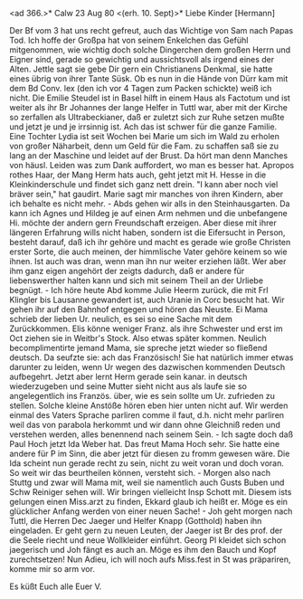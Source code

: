 <ad 366.>* Calw 23 Aug 80
 <(erh. 10. Sept)>*
Liebe Kinder [Hermann]

Der Bf vom 3 hat uns recht gefreut, auch das Wichtige von Sam nach Papas Tod. Ich hoffe der Großpa hat von seinem Enkelchen das Gefühl mitgenommen, wie wichtig doch solche Dingerchen dem großen Herrn und Eigner sind, gerade so gewichtig und aussichtsvoll als irgend eines der Alten. Jettle sagt sie gebe Dir gern ein Christianens Denkmal, sie hatte eines übrig von ihrer Tante Süsk. Ob es nun in die Hände von Dürr kam mit dem Bd Conv. lex (den ich vor 4 Tagen zum Packen schickte) weiß ich nicht. Die Emilie Steudel ist in Basel hilft in einem Haus als Factotum und ist weiter als ihr Br Johannes der lange Helfer in Tuttl war, aber mit der Kirche so zerfallen als Ultrabeckianer, daß er zuletzt sich zur Ruhe setzen mußte und jetzt je und je irrsinnig ist. Ach das ist schwer für die ganze Familie. Eine Tochter Lydia ist seit Wochen bei Marie um sich im Wald zu erholen von großer Näharbeit, denn um Geld für die Fam. zu schaffen saß sie zu lang an der Maschine und leidet auf der Brust. Da hört man denn Manches von häusl. Leiden was zum Dank auffordert, wo man es besser hat. Apropos rothes Haar, der Mang Herm hats auch, geht jetzt mit H. Hesse in die Kleinkinderschule und findet sich ganz nett drein. "I kann aber noch viel bräver sein," hat gaudirt. Marie sagt mir manches von ihren Kindern, aber ich behalte es nicht mehr. - Abds gehen wir alls in den Steinhausgarten. Da kann ich Agnes und Hildeg je auf einen Arm nehmen und die unbefangene Hi. möchte der andern gern Freundschaft erzeigen. Aber diese mit ihrer längeren Erfahrung wills nicht haben, sondern ist die Eifersucht in Person, besteht darauf, daß ich ihr gehöre und macht es gerade wie große Christen erster Sorte, die auch meinen, der himmlische Vater gehöre keinem so wie ihnen. Ist auch was dran, wenn man ihn nur weiter erziehen läßt. Wer aber ihm ganz eigen angehört der zeigts dadurch, daß er andere für liebenswerther halten kann und sich mit seinem Theil an der Urliebe begnügt. - Ich höre heute Abd komme Julie Heerm zurück, die mit Frl Klingler bis Lausanne gewandert ist, auch Uranie in Corc besucht hat. Wir gehen ihr auf den Bahnhof entgegen und hören das Neuste. Ei Mama schrieb der lieben Ur. neulich, es sei so eine Sache mit dem Zurückkommen. Elis könne weniger Franz. als ihre Schwester und erst im Oct ziehen sie in Weitbr's Stock. Also etwas später kommen. Neulich becomplimentirte jemand Mama, sie spreche jetzt wieder so fließend deutsch. Da seufzte sie: ach das Französisch! Sie hat natürlich immer etwas darunter zu leiden, wenn Ur wegen des dazwischen kommenden Deutsch aufbegehrt. Jetzt aber lernt Herm gerade sein kanar. in deutsch wiederzugeben und seine Mutter sieht nicht aus als laufe sie so angelegentlich ins Französ. über, wie es sein sollte um Ur. zufrieden zu stellen. Solche kleine Anstöße hören eben hier unten nicht auf. Wir werden einmal des Vaters Sprache parliren comme il faut, d.h. nicht mehr parliren weil das von parabola herkommt und wir dann ohne Gleichniß reden und verstehen werden, alles benennend nach seinem Sein. - Ich sagte doch daß Paul Hoch jetzt Ida Weber hat. Das freut Mama Hoch sehr. Sie hatte eine andere für P im Sinn, die aber jetzt für diesen zu fromm gewesen wäre. Die Ida scheint nun gerade recht zu sein, nicht zu weit voran und doch voran. So weit wir das beurtheilen können, versteht sich. - Morgen also nach Stuttg und zwar will Mama mit, weil sie namentlich auch Gusts Buben und Schw Reiniger sehen will. Wir bringen vielleicht Insp Schott mit. Diesem ists gelungen einen Miss.arzt zu finden, Ekkard glaub ich heißt er. Möge es ein glücklicher Anfang werden von einer neuen Sache! - Joh geht morgen nach Tuttl, die Herren Dec Jaeger und Helfer Knapp (Gotthold) haben ihn eingeladen. Er geht gern zu neuen Leuten, der Jaeger ist Br des prof. der die Seele riecht und neue Wollkleider einführt. Georg Pl kleidet sich schon jaegerisch und Joh fängt es auch an. Möge es ihm den Bauch und Kopf zurechtsetzen! Nun Adieu, ich will noch aufs Miss.fest in St was präpariren, komme mir so arm vor.

 Es küßt Euch alle Euer V.
